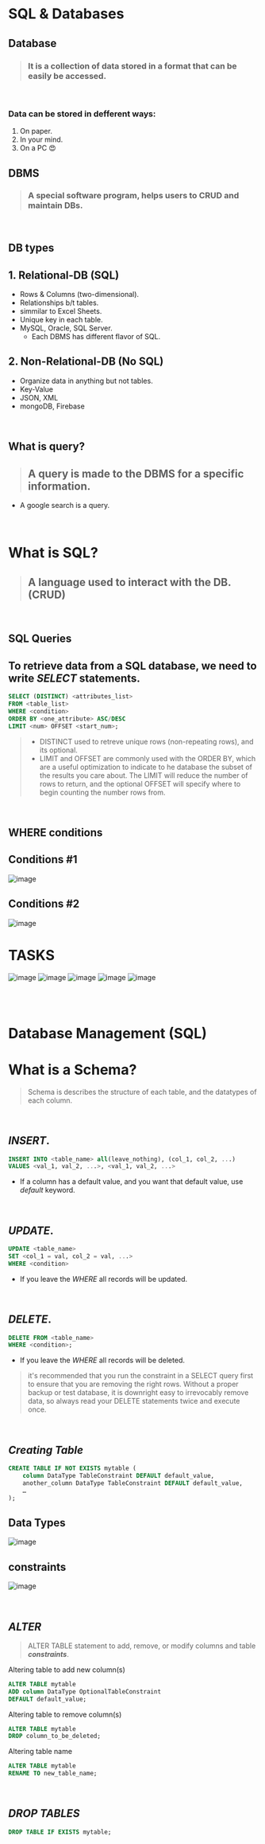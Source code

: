 # SQL & Databases

## Database
>### It is a collection of data stored in a format that can be easily be accessed.

<br>

### Data can be stored in defferent ways:
  1. On paper.
  2. In your mind.
  3. On a PC 😍


## DBMS 
>### A special software program, helps users to CRUD and maintain DBs.

<br>

## DB types

## 1. Relational-DB (SQL)
- Rows & Columns (two-dimensional).
- Relationships b/t tables.
- simmilar to Excel Sheets.
- Unique key in each table.
- MySQL, Oracle, SQL Server.
    - Each DBMS has different flavor of SQL.

## 2. Non-Relational-DB (No SQL)
- Organize data in anything but not tables.
- Key-Value
- JSON, XML
- mongoDB, Firebase

<br>

## What is query?
>## A query is made to the DBMS for a specific information.
- A google search is a query.

<br>

# What is SQL?
>## A language used to interact with the DB. (CRUD)

<br>

## SQL Queries
## To retrieve data from a SQL database, we need to write ***SELECT*** statements.

```sql
SELECT (DISTINCT) <attributes_list>
FROM <table_list>
WHERE <condition>
ORDER BY <one_attribute> ASC/DESC
LIMIT <num> OFFSET <start_num>;
```

>- DISTINCT used to retreve unique rows (non-repeating rows), and its optional.
>- LIMIT and OFFSET are commonly used with the ORDER BY, which are a useful optimization to indicate to he database the subset of the results you care about.
The LIMIT will reduce the number of rows to return, and the optional OFFSET will specify where to begin counting the number rows from.

<br>

## WHERE conditions
## Conditions #1
![image](images/conditions1.png)

## Conditions #2
![image](images/conditions2.png)

# TASKS
![image](images/1.png)
![image](images/2.png)
![image](images/3.png)
![image](images/4.png)
![image](images/5.png)

<br>
<br>

# Database Management (SQL)
# What is a Schema?
> Schema is describes the structure of each table, and the datatypes of each column.

<br>

## ***INSERT***.

```sql
INSERT INTO <table_name> all(leave_nothing), (col_1, col_2, ...)
VALUES <val_1, val_2, ...>, <val_1, val_2, ...>
```

- If a column has a default value, and you want that default value, use *default* keyword.

<br>

## ***UPDATE***.
```sql
UPDATE <table_name>
SET <col_1 = val, col_2 = val, ...>
WHERE <condition>
```
- If you leave the *WHERE* all records will be updated.

<br>

## ***DELETE***.

```sql
DELETE FROM <table_name>
WHERE <condition>;
```
- If you leave the *WHERE* all records will be deleted.

>it's recommended that you run the constraint in a SELECT query first to ensure that you are removing the right rows. Without a proper backup or test database, it is downright easy to irrevocably remove data, so always read your DELETE statements twice and execute once.

<br>

## ***Creating Table***

```sql
CREATE TABLE IF NOT EXISTS mytable (
    column DataType TableConstraint DEFAULT default_value,
    another_column DataType TableConstraint DEFAULT default_value,
    …
);
```

## Data Types
![image](images/datatypes.png)

## constraints
![image](images/constraints.png)

<br>


## ***ALTER***
> ALTER TABLE statement to add, remove, or modify columns and table ***constraints***.

Altering table to add new column(s)
```sql
ALTER TABLE mytable
ADD column DataType OptionalTableConstraint 
DEFAULT default_value;
```

Altering table to remove column(s)
```sql
ALTER TABLE mytable
DROP column_to_be_deleted;
```

Altering table name
```sql
ALTER TABLE mytable
RENAME TO new_table_name;
```

<br>

## ***DROP TABLES***
```sql
DROP TABLE IF EXISTS mytable;
```
